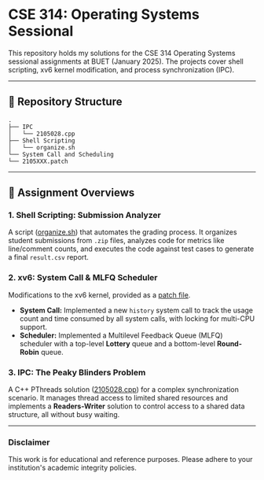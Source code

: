 # CSE 314: Operating Systems Sessional

This repository holds my solutions for the CSE 314 Operating Systems sessional assignments at BUET (January 2025). The projects cover shell scripting, xv6 kernel modification, and process synchronization (IPC).

---

## 📂 Repository Structure
```
.
├── IPC
│   └── 2105028.cpp
├── Shell Scripting
│   └── organize.sh
└── System Call and Scheduling
└── 2105XXX.patch
```

---

## 🚀 Assignment Overviews

### 1. Shell Scripting: Submission Analyzer

A script ([organize.sh](./Shell%20Scripting/organize.sh)) that automates the grading process. It organizes student submissions from `.zip` files, analyzes code for metrics like line/comment counts, and executes the code against test cases to generate a final `result.csv` report.

### 2. xv6: System Call & MLFQ Scheduler

Modifications to the xv6 kernel, provided as a [patch file](./System%20Call%20and%20Scheduling/2105XXX.patch).

* **System Call:** Implemented a new `history` system call to track the usage count and time consumed by all system calls, with locking for multi-CPU support.
* **Scheduler:** Implemented a Multilevel Feedback Queue (MLFQ) scheduler with a top-level **Lottery** queue and a bottom-level **Round-Robin** queue.

### 3. IPC: The Peaky Blinders Problem

A C++ PThreads solution ([2105028.cpp](./IPC/2105028.cpp)) for a complex synchronization scenario. It manages thread access to limited shared resources and implements a **Readers-Writer** solution to control access to a shared data structure, all without busy waiting.

---

### Disclaimer

This work is for educational and reference purposes. Please adhere to your institution's academic integrity policies.
